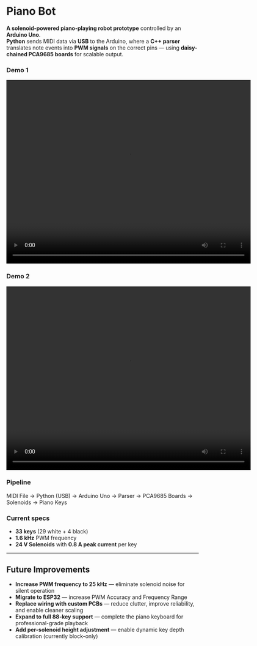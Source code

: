 # Piano Bot

**A solenoid-powered piano-playing robot prototype** controlled by an **Arduino Uno**.  
**Python** sends MIDI data via **USB** to the Arduino, where a **C++ parser** translates note events into **PWM signals** on the correct pins — using **daisy-chained PCA9685 boards** for scalable output.


### Demo 1

<video width="640" height="480" controls>
  <source src="demo/Pieczonka-Tarantella.mp4" type="video/mp4">
  Dein Browser unterstützt das Video nicht.
</video>

### Demo 2

<video width="640" height="480" controls>
  <source src="demo/Stardew_Valley-The_Stardrop_Saloon.mp4" type="video/mp4">
  Dein Browser unterstützt das Video nicht.
</video>


### Pipeline
MIDI File → Python (USB) → Arduino Uno → Parser → PCA9685 Boards → Solenoids → Piano Keys

### Current specs
- **33 keys** (29 white + 4 black)
- **1.6 kHz** PWM frequency
- **24 V Solenoids** with **0.8 A peak current** per key

---

## Future Improvements

- **Increase PWM frequency to 25 kHz** — eliminate solenoid noise for silent operation  
- **Migrate to ESP32** — increase PWM Accuracy and Frequency Range  
- **Replace wiring with custom PCBs** — reduce clutter, improve reliability, and enable cleaner scaling  
- **Expand to full 88-key support** — complete the piano keyboard for professional-grade playback  
- **Add per-solenoid height adjustment** — enable dynamic key depth calibration (currently block-only)

